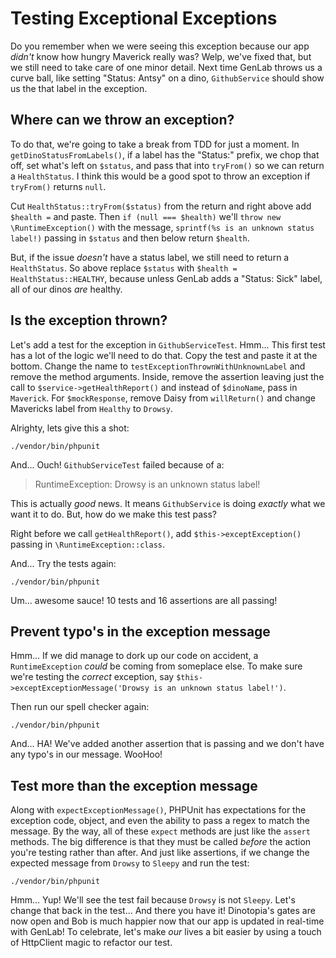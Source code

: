 # Testing Exceptional Exceptions

Do you remember when we were seeing this exception because our app *didn't* know
how hungry Maverick really was? Welp, we've fixed that, but we still need to take
care of one minor detail. Next time GenLab throws us a curve ball, like setting 
"Status: Antsy" on a dino, `GithubService` should show us the that label in the
exception.

## Where can we throw an exception?

To do that, we're going to take a break from TDD for just a moment. In 
`getDinoStatusFromLabels()`, if a label has the "Status:" prefix, we chop that 
off, set what's left on `$status`, and pass that into `tryFrom()` so we can
return a `HealthStatus`. I think this would be a good spot to throw an exception
if `tryFrom()` returns `null`.

Cut `HealthStatus::tryFrom($status)` from the return and right above add `$health =` 
and paste. Then `if (null === $health)` we'll `throw new \RuntimeException()` with 
the message, `sprintf(%s is an unknown status label!)` passing in `$status` and then
below return `$health`.

But, if the issue *doesn't* have a status label, we still need to return a `HealthStatus`.
So above replace `$status` with `$health = HealthStatus::HEALTHY`, because unless
GenLab adds a "Status: Sick" label, all of our dinos *are* healthy.

## Is the exception thrown?

Let's add a test for the exception in `GithubServiceTest`. Hmm... This first test
has a lot of the logic we'll need to do that. Copy the test and paste it at the bottom.
Change the name to `testExceptionThrownWithUnknownLabel` and remove the method
arguments. Inside, remove the assertion leaving just the call to
`$service->getHealthReport()` and instead of `$dinoName`, pass in `Maverick`. 
For `$mockResponse`, remove Daisy from `willReturn()` and change Mavericks label from
`Healthy` to `Drowsy`.

Alrighty, lets give this a shot:

```terminal
./vendor/bin/phpunit
```

And... Ouch! `GithubServiceTest` failed because of a:

> RuntimeException: Drowsy is an unknown status label!

This is actually *good* news. It means `GithubService` is doing *exactly* what we
want it to do. But, how do we make this test pass?

Right before we call `getHealthReport()`, add `$this->exceptException()`
passing in `\RuntimeException::class`.

And... Try the tests again:

```terminal-silent
./vendor/bin/phpunit
```

Um... awesome sauce! 10 tests and 16 assertions are all passing!

## Prevent typo's in the exception message

Hmm... If we did manage to dork up our code on accident, a `RuntimeException`
*could* be coming from someplace else. To make sure we're testing the *correct*
exception, say `$this->exceptExceptionMessage('Drowsy is an unknown status label!')`.

Then run our spell checker again:

```terminal-silent
./vendor/bin/phpunit
```

And... HA! We've added another assertion that is passing and we don't have any
typo's in our message. WooHoo!

## Test more than the exception message

Along with `expectExceptionMessage()`, PHPUnit has expectations for the exception
code, object, and even the ability to pass a regex to match the message.
By the way, all of these `expect` methods are just like the `assert` methods. 
The big difference is that they must be called *before* the action you're testing
rather than after. And just like assertions, if we change
the expected message from `Drowsy` to `Sleepy` and run the test:

```terminal-silent
./vendor/bin/phpunit
```

Hmm... Yup! We'll see the test fail because `Drowsy` is not `Sleepy`. Let's change
that back in the test... And there you have it! Dinotopia's gates are now open and
Bob is much happier now that our app is updated in real-time with GenLab! To 
celebrate, let's make *our* lives a bit easier by using a touch of HttpClient
magic to refactor our test.
